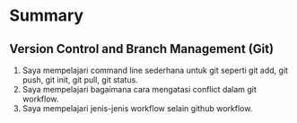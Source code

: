 # Summary
## Version Control and Branch Management (Git)
1. Saya mempelajari command line sederhana untuk git seperti git add, git push, git init, git pull, git status.
2. Saya mempelajari bagaimana cara mengatasi conflict dalam git workflow.
3. Saya mempelajari jenis-jenis workflow selain github workflow.